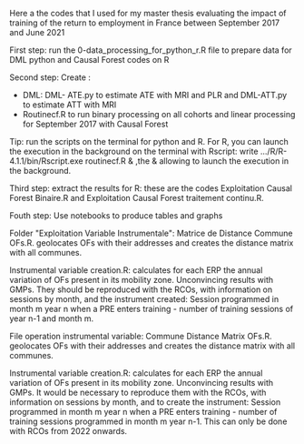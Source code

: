 


Here a the codes that I used for my master thesis evaluating the impact of training of the return to employment in France between September 2017 and June 2021




First step: run the 0-data_processing_for_python_r.R file to prepare data for DML python and Causal Forest codes on R

Second step: Create : 
- DML: DML- ATE.py to estimate ATE with MRI and PLR and DML-ATT.py to estimate ATT with MRI
- Routinecf.R to run binary processing on all cohorts and linear processing for September 2017 with Causal Forest

Tip: run the scripts on the terminal for python and R. For R, you can launch the execution in the background on the terminal with Rscript: write .../R/R-4.1.1/bin/Rscript.exe routinecf.R & ,the & allowing to launch the execution in the background.

Third step: extract the results for R: these are the codes Exploitation Causal Forest Binaire.R and Exploitation Causal Forest traitement continu.R.

Fouth step: Use notebooks to produce tables and graphs


Folder "Exploitation Variable Instrumentale": Matrice de Distance Commune OFs.R. geolocates OFs with their addresses and creates the distance matrix with all communes.

Instrumental variable creation.R: calculates for each ERP the annual variation of OFs present in its mobility zone. Unconvincing results with GMPs. They should be reproduced with the RCOs, with information on sessions by month, and the instrument created: Session programmed in month m year n when a PRE enters training - number of training sessions of year n-1 and month m.



File operation instrumental variable: Commune Distance Matrix OFs.R. geolocates OFs with their addresses and creates the distance matrix with all communes.

Instrumental variable creation.R: calculates for each ERP the annual variation of OFs present in its mobility zone. Unconvincing results with GMPs. It would be necessary to reproduce them with the RCOs, with information on sessions by month, and to create the instrument: Session programmed in month m year n when a PRE enters training - number of training sessions programmed in month m year n-1. This can only be done with RCOs from 2022 onwards.
